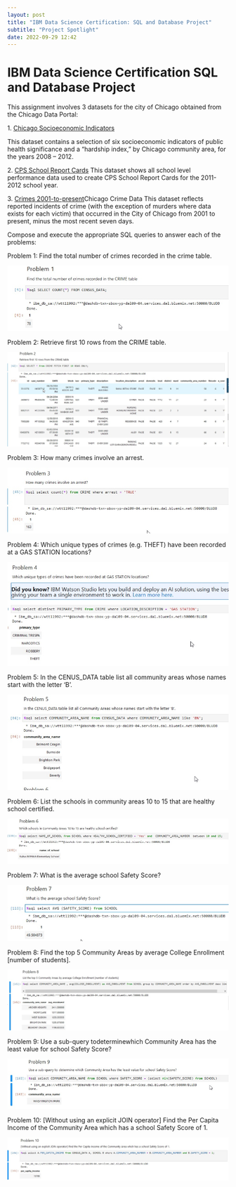 ```yaml
---
layout: post
title: "IBM Data Science Certification: SQL and Database Project"
subtitle: "Project Spotlight"
date: 2022-09-29 12:42
---
```

<h1>IBM Data Science Certification SQL and Database Project</h1>

<p>This assignment involves 3 datasets for the city of Chicago obtained from the Chicago Data Portal: </P>

 <P>1. <a href="https://data.cityofchicago.org/Health-Human-Services/Census-Data-Selected-socioeconomic-indicators-in-C/kn9c-c2s2">Chicago Socioeconomic Indicators</a></p> This dataset contains a selection of six socioeconomic indicators of public health significance and a &ldquo;hardship index,&rdquo; by Chicago community area, for the years 2008 &ndash; 2012.

 
  <P>2. <a href="https://data.cityofchicago.org/Education/Chicago-Public-Schools-Progress-Report-Cards-2011-/9xs2-f89t">CPS School Report Cards</a> This dataset shows all school level performance data used to create CPS School Report Cards for the 2011-2012 school year.</P>
  



  <P>3. <a href="https://data.cityofchicago.org/Public-Safety/Crimes-2001-to-Present/ijzp-q8t2">Crimes 2001-to-present</a>Chicago Crime Data This dataset reflects reported incidents of crime (with the exception of murders where data exists for each victim) that occurred in the City of Chicago from 2001 to present, minus the most recent seven days.</p>

<p>Compose and execute the appropriate SQL queries to answer each of the problems:</p>

<p>Problem 1: Find the total number of crimes recorded in the crime table.</p>

 <img src="/assets/images/ibmSql/1.jpg">

<p>Problem 2: Retrieve first 10 rows from the CRIME table.</p>

 <img src="/assets/images/IbmSql/2.jpg">

<p>Problem 3: How many crimes involve an arrest.</p>

 <img src="/assets/images/IbmSql/3.jpg">
  
<p>Problem 4: Which unique types of crimes (e.g. THEFT) have been recorded at a GAS STATION locations? </p>

 <img src="/assets/images/IbmSql/4.jpg">
    
<p> Problem 5: In the CENUS_DATA table list all community areas whose names start with the letter &lsquo;B&rsquo;.</p>

 <img src="/assets/images/IbmSql/5.jpg">
     
<p>Problem 6: List the schools in community areas 10 to 15 that are healthy school certified. </p>

 <img src="/assets/images/IbmSql/6.jpg">
      
<p>Problem 7: What is the average school Safety Score? </p>

 <img src="/assets/images/IbmSql/7.jpg">
       
<p>Problem 8: Find the top 5 Community Areas by average College Enrollment [number of students]. </p>

 <img src="/assets/images/IbmSql/8.jpg">
       
<p>Problem 9: Use a sub-query todeterminewhich Community Area has the least value for school Safety Score?</p>

 <img src="/assets/images/IbmSql/9.jpg">
        
<p>Problem 10: [Without using an explicit JOIN operator] Find the Per Capita Income of the Community Area which has a school Safety Score of 1.</p>

 <img src="/assets/images/IbmSql/10.jpg">